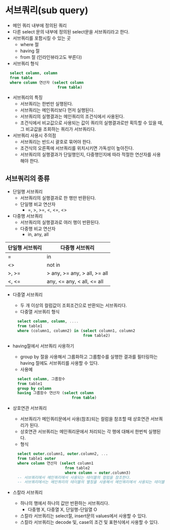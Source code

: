 # 서브쿼리(sub query)
- 메인 쿼리 내부에 정의된 쿼리
- 다른 select 문의 내부에 정의된 select문을 서브쿼리라고 한다.
- 서브쿼리를 포함시킬 수 있는 곳
  + where 절	
  + having 절
  + from 절 (인라인뷰라고도 부른다)
- 서브쿼리 형식
```sql
  select column, column
  from table
  where column 연산자 (select column
                       from table)
```
- 서브쿼리의 특징
  + 서브쿼리는 한번만 실행된다.
  + 서브쿼리는 메인쿼리보다 먼저 실행된다.
  + 서브쿼리의 실행결과는 메인쿼리의 조건식에서 사용된다.
  + 조건식에서 비교값으로 사용되는 값이 쿼리의 실행결과로만 획득할 수 있을 때, 그 비교값을 조회하는 쿼리가 서브쿼리다.
- 서브쿼리 사용시 주의점
  + 서브쿼리는 반드시 괄호로 묶어야 한다.
  + 조건식의 오른쪽에 서브쿼리를 위치시키면 가독성이 높아진다.
  + 서브쿼리의 실행결과가 단일행인지, 다중행인지에 따라 적절한 연산자를 사용해야 한다.

## 서브쿼리의 종류
- 단일행 서브쿼리
  + 서브쿼리의 실행결과로 한 행만 반환된다.
  + 단일행 비교 연산자
    * =, >, >=, <, <=, <>
- 다중행 서브쿼리
  + 서브쿼리의 실행결과로 여러 행이 반환된다.
  + 다중행 비교 연산자
    * in, any, all

| 단일행 서브쿼리 | 다중행 서브쿼리 |
| --- | --- |
| = | in |
| <> | not in |
| >, >= | > any, >= any, > all, >= all |
| <, <= | any, <= any, < all, <= all |

- 다중열 서브쿼리
  + 두 개 이상의 컬럼값이 조회조건으로 반환되는 서브쿼리다.
  + 다중열 서브쿼리 형식
  ```sql
    select column, column, ....
    from table1 
    where (column1, column2) in (select column1, column2 
                                 from table2)
  ```
- having절에서 서브쿼리 사용하기 
  + group by 절을 사용해서 그룹화하고 그룹함수를 실행한 결과를 필터링하는 having 절에도 서브쿼리를 사용할 수 있다.
  + 사용예
  ```sql
    select column, 그룹함수
    from table1
    group by column
    having 그룹함수 연산자 (select column
                            from table)
  ```
- 상호연관 서브쿼리
  + 서브쿼리가 메인쿼리문에서 사용(참조)되는 컬럼을 참조할 때 상호연관 서브쿼리가 된다.
  +  상호연관 서브쿼리는 메인쿼리문에서 처리되는 각 행에 대해서 한번씩 실행된다. 
  + 형식
  ```sql
    select outer.column1, outer.column2, ...
    from table1 outer
    where column 연산자 (select column1
                         from table2
                         where column = outer.column3)
    -- 서브쿼리에서 메인쿼리에서 사용되는 테이블의 컬럼을 참조한다.
    -- 서브쿼리에서는 메인쿼리의 테이블의 별칭을 사용해서 메인쿼리에서 사용되는 테이블의 컬럼을 참조한다.
  ```

- 스칼라 서브쿼리
  + 하나의 행에서 하나의 값만 반환하는 서브쿼리다.
    * 다중행 X, 다중열 X, 단일행-단일열 O
  + 스칼라 서브쿼리는 select절, insert문의 values에서 사용할 수 있다.
  + 스칼라 서브쿼리는 decode 및, case의 조건 및 표현식에서 사용할 수 있다.












